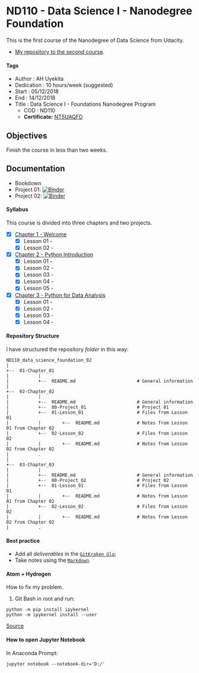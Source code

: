 # ND110 - Data Science I - Nanodegree Foundation

This is the first course of the Nanodegree of Data Science from Udacity.

* [My repository to the second course][repo_nd111].

[repo_nd111]: https://github.com/AndersonUyekita/ND111_data_science_foundations_02

#### Tags

* Author       : AH Uyekita
* Dedication   : 10 hours/week (suggested)
* Start        : 05/12/2018
* End          : 14/12/2018
* Title        : Data Science I - Foundations Nanodegree Program
    * COD          : ND110
    * **Certificate:** [NT5UAQFD][certificate]

[certificate]: https://confirm.udacity.com/NT5UAQFD

## Objectives

Finish the course in less than two weeks.

## Documentation

* Bookdown
* Project 01: [![Binder](https://mybinder.org/badge_logo.svg)](https://mybinder.org/v2/gh/AndersonUyekita/ND110_data_science_foundations_01/master?filepath=%2F02-Chapter_02%2F00-Project_01%2Fudacity_nd110_project_01.ipynb)
* Project 02: [![Binder](https://mybinder.org/badge_logo.svg)](https://mybinder.org/v2/gh/AndersonUyekita/ND110_data_science_foundations_01/master?filepath=%2F03-Chapter_03%2F00-Project_02%2Fudacity_nd110_project_02.ipynb)

#### Syllabus

This course is divided into three chapters and two projects.

* [x] [Chapter 1 - Welcome](https://github.com/AndersonUyekita/udacity_data_science_foundation_01/tree/master/01-Part_01)
    * [x] Lesson 01 -
    * [x] Lesson 02 -
* [x] [Chapter 2 - Python Introduction](https://github.com/AndersonUyekita/udacity_data_science_foundation_01/tree/master/02-Part_02)
    * [x] Lesson 01 -
    * [x] Lesson 02 -
    * [x] Lesson 03 -
    * [x] Lesson 04 -
    * [x] Lesson 05 -
* [x] [Chapter 3 - Python for Data Analysis](https://github.com/AndersonUyekita/udacity_data_science_foundation_01/tree/master/03-Part_03)
    * [x] Lesson 01 -
    * [x] Lesson 02 -
    * [x] Lesson 03 -
    * [x] Lesson 04 -

#### Repository Structure

I have structured the repository _folder_ in this way:

```
ND110_data_science_foundation_02
|
+--  01-Chapter_01
|           |
|           +--  README.md                       # General information
|
+--  02-Chapter_02
|           |
|           +--  README.md                       # General information
|           +--  00-Project_01                   # Project 01
|           +--  01-Lesson_01                    # Files from Lesson 01
|           |        +--  README.md              # Notes from Lesson 01 from Chapter 02
|           +--  02-Lesson_02                    # Files from Lesson 02
|           |        +--  README.md              # Notes from Lesson 02 from Chapter 02
|           .
|
+--  03-Chapter_03
|           |
|           +--  README.md                       # General information
|           +--  00-Project_02                   # Project 02
|           +--  01-Lesson_01                    # Files from Lesson 01
|           |        +--  README.md              # Notes from Lesson 01 from Chapter 02
|           +--  02-Lesson_02                    # Files from Lesson 02
|           |        +--  README.md              # Notes from Lesson 02 from Chapter 02
|           .
```

#### Best practice

* Add all _deliverables_ in the [`GitKraken Glo`][bp_1];
* Take notes using the [`Markdown`][bp_2].

[bp_1]: https://www.gitkraken.com/invite/5Ua2spL4
[bp_2]: https://github.com/adam-p/markdown-here/wiki/Markdown-Cheatsheet

#### Atom + Hydrogen

How to fix my problem.

1. Git Bash in root and run:

```
python -m pip install ipykernel
python -m ipykernel install --user
```
[Source][atom]

[atom]: https://github.com/nteract/hydrogen/issues/1074

#### How to open Jupyter Notebook

In Anaconda Prompt:

```
jupyter notebook --notebook-dir='D:/'
```
